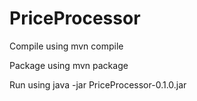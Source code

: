 # PriceProcessor

Compile using
mvn compile

Package using
mvn package

Run using
java -jar PriceProcessor-0.1.0.jar